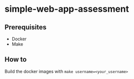 # simple-web-app-assessment

## Prerequisites
- Docker
- Make

## How to
Build the docker images with `make username=<your_username>`